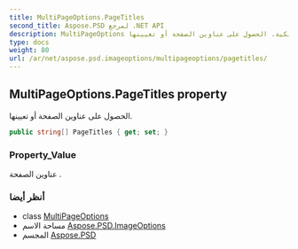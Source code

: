 ```yaml
---
title: MultiPageOptions.PageTitles
second_title: Aspose.PSD لمرجع .NET API
description: MultiPageOptions ملكية. الحصول على عناوين الصفحة أو تعيينها.
type: docs
weight: 80
url: /ar/net/aspose.psd.imageoptions/multipageoptions/pagetitles/
---
```

## MultiPageOptions.PageTitles property

الحصول على عناوين الصفحة أو تعيينها.

```csharp
public string[] PageTitles { get; set; }
```

### Property_Value

عناوين الصفحة .

### أنظر أيضا

* class [MultiPageOptions](../)
* مساحة الاسم [Aspose.PSD.ImageOptions](../../multipageoptions/)
* المجسم [Aspose.PSD](../../../)


